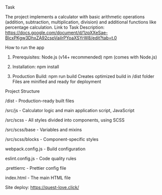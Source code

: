 Task

The project implements a calculator with basic arithmetic operations (addition, subtraction, multiplication, division) and additional functions like percentage calculation.
Link to Task Description: https://docs.google.com/document/d/1zpXXeSae-BlcxPKgw3DhxZA92cspVailrPYoaXSYrW8/edit?tab=t.0

How to run the app

1. Prerequisites:
  Node.js (v14+ recommended)
  npm (comes with Node.js)

3. Installation:
npm install

3. Production Build:
npm run build
Creates optimized build in /dist folder
Files are minified and ready for deployment

Project Structure

/dist	- Production-ready built files

/src/js -	Calculator logic and main application script, JavaScript

/src/scss - All styles divided into components, using SCSS

/src/scss/base - Variables and mixins

/src/scss/blocks - Component-specific styles

webpack.config.js - Build configuration

eslint.config.js - Code quality rules

.prettierrc - Prettier config file

index.html - The main HTML file

Site deploy: https://quest-love.click/
